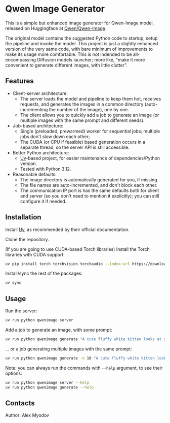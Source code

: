 # Qwen Image Generator

This is a simple but enhanced image generator for Qwen-Image model, released on Huggingface at [Qwen/Qwen-Image](https://huggingface.co/Qwen/Qwen-Image).

The original model contains the suggested Python code to startup, setup the pipeline and invoke the model. This project is just a slightly enhanced version of the very same code, with bare minimum of improvements to make its usage more comfortable. This is not indended to be all-encompassing Diffusion models launcher; more like, "make it more convenient to generate different images, with little clutter".

## Features

* Client-server architecture:
  * The server loads the model and pipeline to keep them hot, receives requests, and generates the images in a common directory (auto-incrementing the number of the image), one by one.
  * The client allows you to quickly add a job to generate an image (or multiple images with the same prompt and different seeds).
* Job-based architecture:
  * Single (preloaded, prewarmed) worker for sequential jobs; multiple jobs don't slow down each other;
  * The CUDA (or CPU if feasible) based generation occurs in a separate thread, so the server API is still accessible.
* Better Python architecture:
  * [Uv](https://docs.astral.sh/uv/)-based project, for easier maintenance of dependencies/Python version.
  * Tested with Python 3.12.
* Reasonable defaults:
  * The image directory is automatically generated for you, if missing.
  * The file names are auto-incremented, and don't block each other.
  * The communication IP port is has the same defaults both for client and server (so you don't need to mention it explicitly); you can still configure it if needed.

## Installation

Install [Uv](https://docs.astral.sh/uv/), as recommended by their official documentation.

Clone the repository.

(If you are going to use CUDA-based Torch libraries) Install the Torch libraries with CUDA support:
```sh
uv pip install torch torchvision torchaudio --index-url https://download.pytorch.org/whl/cu128
```

Install/sync the rest of the packages:
```sh
uv sync
```

## Usage

Run the server:
```sh
uv run python qwenimage server
```

Add a job to generate an image, with some prompt:
```sh
uv run python qwenimage generate "A cute fluffy white kitten looks at you with blue eyes, while holding a huge cleaver in its paws. Comicbook style, pastel colors."
```

... or a job generating multiple images with the same prompt:
```sh
uv run python qwenimage generate -n 10 "A cute fluffy white kitten looks at you with blue eyes, while holding a huge cleaver in its paws. Comicbook style, pastel colors."```
```

Note: you can always run the commands with `--help` argument, to see their options:

```sh
uv run python qwenimage server --help
uv run python qwenimage generate --help
```

## Contacts

Author: Alex Myodov

